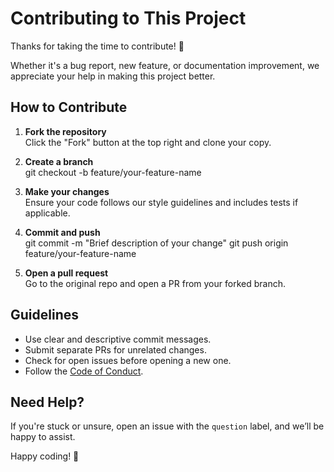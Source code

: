 # Contributing to This Project

Thanks for taking the time to contribute! 🎉

Whether it's a bug report, new feature, or documentation improvement, we appreciate your help in making this project better.

## How to Contribute

1. **Fork the repository**  
   Click the "Fork" button at the top right and clone your copy.

2. **Create a branch**  
   git checkout -b feature/your-feature-name
 
3. **Make your changes**  
   Ensure your code follows our style guidelines and includes tests if applicable.

4. **Commit and push**  
   git commit -m "Brief description of your change" git push origin feature/your-feature-name
5. **Open a pull request**  
   Go to the original repo and open a PR from your forked branch.

## Guidelines

- Use clear and descriptive commit messages.
- Submit separate PRs for unrelated changes.
- Check for open issues before opening a new one.
- Follow the [Code of Conduct](CODE_OF_CONDUCT.md).

## Need Help?

If you're stuck or unsure, open an issue with the `question` label, and we’ll be happy to assist.

Happy coding! 🚀

